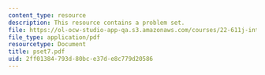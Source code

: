 ```yaml
---
content_type: resource
description: This resource contains a problem set.
file: https://ol-ocw-studio-app-qa.s3.amazonaws.com/courses/22-611j-introduction-to-plasma-physics-i-fall-2006/2ff01384793d80bce37de8c779d20586_pset7.pdf
file_type: application/pdf
resourcetype: Document
title: pset7.pdf
uid: 2ff01384-793d-80bc-e37d-e8c779d20586
---
```

